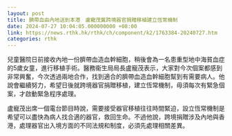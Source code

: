 ```yaml
---
layout: post
title: 臍帶血由內地送到本港　盧寵茂冀跨境器官捐贈移植建立恆常機制
date: 2024-07-27 10:04:05.000000000 +08:00
link: https://news.rthk.hk/rthk/ch/component/k2/1763384-20240727.htm
categories: rthk
---
```


兒童醫院日前接收內地一份臍帶血造血幹細胞，稍後會為一名患重型地中海貧血症的5歲女童，進行移植手術。醫務衞生局局長盧寵茂表示，大家對今次個案都感到非常興奮，今次透過兩地合作，找到適合的臍帶血造血幹細胞幫到有需要病人。他說會繼續努力，希望日後就跨境器官捐贈移植，建立恆常機制，毋須每次有緊急個案，才啟動緊急程序處理。

盧寵茂出席一個電台節目時說，需要接受器官移植往往時間緊迫，設立恆常機制是希望可以盡快為病人找合適的器官，救回生命。不過他說，跨境捐贈涉及內地與香港，處理器官出入境方面的不同法規和制度，必須先處理相關差異。
